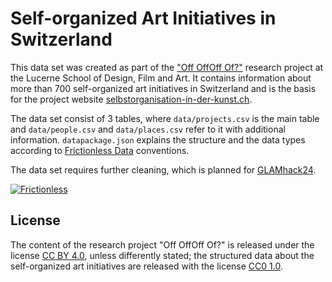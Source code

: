 # Self-organized Art Initiatives in Switzerland

This data set was created as part of the ["Off OffOff Of?"](https://www.hslu.ch/en/lucerne-university-of-applied-sciences-and-arts/research/projects/detail/?pid=1045) research project at the Lucerne School of Design, Film and Art. It contains information about more than 700 self-organized art initiatives in Switzerland and is the basis for the project website [selbstorganisation-in-der-kunst.ch](https://selbstorganisation-in-der-kunst.ch).

The data set consist of 3 tables, where `data/projects.csv` is the main table and `data/people.csv` and `data/places.csv` refer to it with additional information. `datapackage.json` explains the structure and the data types according to [Frictionless Data](https://frictionlessdata.io) conventions.

The data set requires further cleaning, which is planned for [GLAMhack24](https://opendata.ch/de/events/glamhack24/).

[![Frictionless](https://github.com/birk/swiss-art-initiatives/actions/workflows/frictionless.yaml/badge.svg)](https://repository.frictionlessdata.io/pages/dashboard.html?user=birk&repo=swiss-art-initiatives&flow=frictionless)

## License

The content of the research project "Off OffOff Of?" is released under the license [CC BY 4.0](https://creativecommons.org/licenses/by/4.0/), unless differently stated; the structured data about the self-organized art initiatives are released with the license [CC0 1.0](https://creativecommons.org/publicdomain/zero/1.0/).
